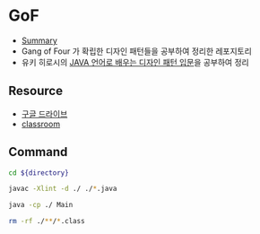# GoF

- [Summary](./src/README.md)
- Gang of Four 가 확립한 디자인 패턴들을 공부하여 정리한 레포지토리
- 유키 히로시의 [JAVA 언어로 배우는 디자인 패턴 입문](https://github.com/michilu/dpsrc_2009-10-10)을 공부하여 정리

## Resource

- [구글 드라이브](https://drive.google.com/drive/u/1/folders/1h121vN_z6bUcjFtW6z-tPUSCLnMNKWTQ)
- [classroom](https://classroom.google.com/u/1/w/OTIxMjk0MTY2MDJa/t/all)

## Command

```sh
cd ${directory}

javac -Xlint -d ./ ./*.java

java -cp ./ Main

rm -rf ./**/*.class
```
